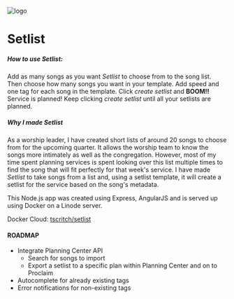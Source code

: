 ![logo](http://tadscritchfield.com/images/setlist-logo100px.png)

# Setlist

##### How to use _Setlist_:

Add as many songs as you want _Setlist_ to choose from to the song list. Then choose how many songs you want in your template. Add speed and one tag for each song in the template. Click _create setlist_ and **BOOM!!** Service is planned! Keep clicking _create setlist_ until all your setlists are planned.

##### Why I made _Setlist_

As a worship leader, I have created short lists of around 20 songs to choose from for the upcoming quarter. It allows the worship team to know the songs more intimately as well as the congregation. However, most of my time spent planning services is spent looking over this list multiple times to find the song that will fit perfectly for that week's service. I have made _Setlist_ to take songs from a list and, using a setlist template, it will create a setlist for the service based on the song's metadata.

This Node.js app was created using Express, AngularJS and is served up using Docker on a Linode server.

Docker Cloud: [tscritch/setlist](https://cloud.docker.com/swarm/tscritch/repository/docker/tscritch/setlist/general)

#### ROADMAP

*   Integrate Planning Center API
    *   Search for songs to import
    *   Export a setlist to a specific plan within Planning Center and on to Proclaim
*   Autocomplete for already existing tags
*   Error notifications for non-existing tags
